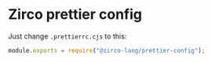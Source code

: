 # Zirco prettier config

Just change `.prettierrc.cjs` to this:

```js
module.exports = require("@zirco-lang/prettier-config");
```
